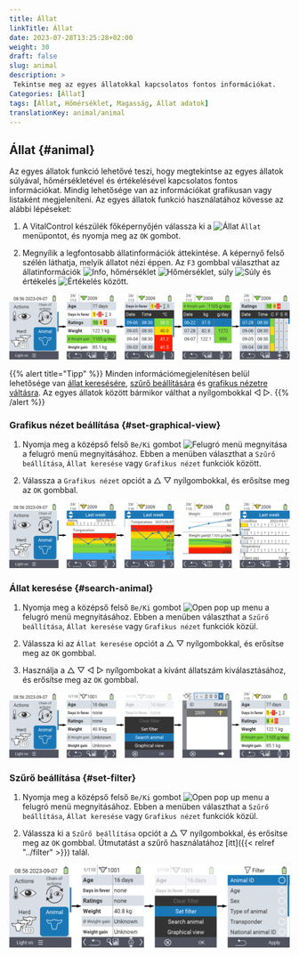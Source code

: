```yaml
---
title: Állat
linkTitle: Állat
date: 2023-07-28T13:25:28+02:00
weight: 30
draft: false
slug: animal
description: >
 Tekintse meg az egyes állatokkal kapcsolatos fontos információkat.
Categories: [Állat]
tags: [Állat, Hőmérséklet, Magasság, Állat adatok]
translationKey: animal/animal
---
```

## Állat {#animal}

Az egyes állatok funkció lehetővé teszi, hogy megtekintse az egyes állatok súlyával, hőmérsékletével és értékelésével kapcsolatos fontos információkat. Mindig lehetősége van az információkat grafikusan vagy listaként megjeleníteni. Az egyes állatok funkció használatához kövesse az alábbi lépéseket:

1. A VitalControl készülék főképernyőjén válassza ki a <img src="/icons/main/animal.svg" width="35" align="bottom" alt="Állat" /> `Állat` menüpontot, és nyomja meg az `OK` gombot.

2. Megnyílik a legfontosabb állatinformációk áttekintése. A képernyő felső szélén láthatja, melyik állatot nézi éppen. Az `F3` gombbal választhat az állatinformációk <img src="/icons/footer/info.svg" width="20" align="bottom" alt="Info" />, hőmérséklet <img src="/icons/actions/temperature.svg" width="10" align="bottom" alt="Hőmérséklet" />, súly <img src="/icons/actions/weight.svg" width="20" align="bottom" alt="Súly" /> és értékelés <img src="/icons/actions/rating.svg" width="25" align="bottom" alt="Értékelés" /> között.

![VitalControl: Állat menü](images/list.png "Megjelenítés listaként")

{{% alert title="Tipp"  %}}
Minden információmegjelenítésen belül lehetősége van [állat keresésére](#search-animal), [szűrő beállítására](#set-filter) és [grafikus nézetre váltásra](#set-graphical-view).
Az egyes állatok között bármikor válthat a nyílgombokkal ◁ ▷.
{{% /alert %}}

### Grafikus nézet beállítása {#set-graphical-view}

1. Nyomja meg a középső felső `Be/Ki` gombot <img src="/icons/footer/search_chart.svg" width="40" align="bottom" alt="Felugró menü megnyitása" /> a felugró menü megnyitásához. Ebben a menüben választhat a `Szűrő beállítása`, `Állat keresése` vagy `Grafikus nézet` funkciók között.

2. Válassza a `Grafikus nézet` opciót a △ ▽ nyílgombokkal, és erősítse meg az `OK` gombbal.


![VitalControl: Menu Animal](images/graphic.png "Representation as a graphic")

### Állat keresése {#search-animal}

1. Nyomja meg a középső felső `Be/Ki` gombot <img src="/icons/footer/search_chart.svg" width="40" align="bottom" alt="Open pop up menu" /> a felugró menü megnyitásához. Ebben a menüben választhat a `Szűrő beállítása`, `Állat keresése` vagy `Grafikus nézet` funkciók közül.

2. Válassza ki az `Állat keresése` opciót a △ ▽ nyílgombokkal, és erősítse meg az `OK` gombbal.

3. Használja a △ ▽ ◁ ▷ nyílgombokat a kívánt állatszám kiválasztásához, és erősítse meg az `OK` gombbal.

![VitalControl: Menu Animal](images/search.png "Állat keresése")

### Szűrő beállítása {#set-filter}

1. Nyomja meg a középső felső `Be/Ki` gombot <img src="/icons/footer/search_chart.svg" width="40" align="bottom" alt="Open pop up menu" /> a felugró menü megnyitásához. Ebben a menüben választhat a `Szűrő beállítása`, `Állat keresése` vagy `Grafikus nézet` funkciók közül.

2. Válassza ki a `Szűrő beállítása` opciót a △ ▽ nyílgombokkal, és erősítse meg az `OK` gombbal.
Útmutatást a szűrő használatához [itt]({{< relref "../filter" >}}) talál.

![VitalControl: Menu Animal](images/filter.png "Szűrő beállítása")
